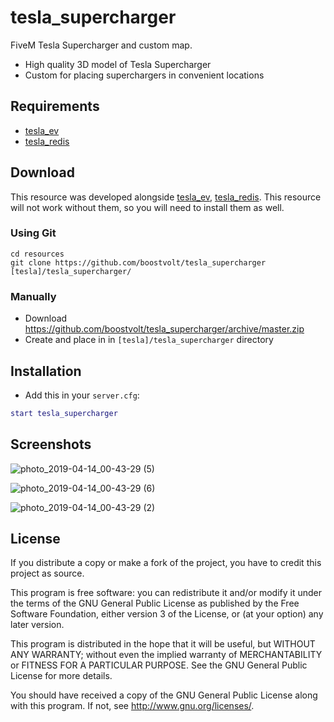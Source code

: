 # tesla_supercharger

FiveM Tesla Supercharger and custom map.
- High quality 3D model of Tesla Supercharger
- Custom for placing superchargers in convenient locations

## Requirements
- [tesla_ev](https://github.com/boostvolt/tesla_ev)
- [tesla_redis](https://github.com/Boostvolt/tesla_redis)

## Download

This resource was developed alongside [tesla_ev](https://github.com/boostvolt/tesla_ev), [tesla_redis](https://github.com/Boostvolt/tesla_redis). This resource will not work without them, so you will need to install them as well.

### Using Git
```
cd resources
git clone https://github.com/boostvolt/tesla_supercharger [tesla]/tesla_supercharger/
```

### Manually
- Download https://github.com/boostvolt/tesla_supercharger/archive/master.zip
- Create and place in in `[tesla]/tesla_supercharger` directory

## Installation
- Add this in your `server.cfg`:

```lua
start tesla_supercharger
```

## Screenshots

![photo_2019-04-14_00-43-29 (5)](https://user-images.githubusercontent.com/79330/56089919-310eed80-5e4f-11e9-9fd1-fa0eb3027122.jpg)

![photo_2019-04-14_00-43-29 (6)](https://user-images.githubusercontent.com/79330/56089925-3a985580-5e4f-11e9-9ff3-eb9430e0fbaf.jpg)

![photo_2019-04-14_00-43-29 (2)](https://user-images.githubusercontent.com/79330/56089930-4552ea80-5e4f-11e9-8ac3-8dbdf466dc5a.jpg)

## License

If you distribute a copy or make a fork of the project, you have to credit this project as source.

This program is free software: you can redistribute it and/or modify it under the terms of the GNU General Public License as published by the Free Software Foundation, either version 3 of the License, or (at your option) any later version.

This program is distributed in the hope that it will be useful, but WITHOUT ANY WARRANTY; without even the implied warranty of MERCHANTABILITY or FITNESS FOR A PARTICULAR PURPOSE.  See the GNU General Public License for more details.

You should have received a copy of the GNU General Public License along with this program.  If not, see http://www.gnu.org/licenses/.

